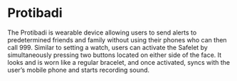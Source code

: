 # Protibadi
The Protibadi is wearable device allowing users to send alerts to predetermined friends and family without using their phones who can then call 999. Similar to setting a watch, users can activate the Safelet by simultaneously pressing two buttons located on either side of the face. It looks and is worn like a regular bracelet, and once activated, syncs with the user’s mobile phone and starts recording sound.
